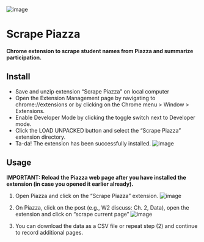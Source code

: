 ![image](https://user-images.githubusercontent.com/6393772/134575691-2230c787-4abb-4138-8f85-f0b02cc244fe.png)
# Scrape Piazza
__Chrome extension to scrape student names from Piazza and summarize participation.__

## Install

- Save and unzip extension “Scrape Piazza” on local computer
- Open the Extension Management page by navigating to chrome://extensions or by clicking on the Chrome menu > Window > Extensions.
- Enable Developer Mode by clicking the toggle switch next to Developer mode.
- Click the LOAD UNPACKED button and select the “Scrape Piazza” extension directory.
- Ta-da! The extension has been successfully installed.
![image](https://user-images.githubusercontent.com/6393772/134575730-b3e40ef7-458b-4f76-bbf8-2b9516277a69.png)



## Usage

**IMPORTANT: Reload the Piazza web page after you have installed the extension (in case you opened it earlier already).**

1. Open Piazza and click on the “Scrape Piazza” extension.
![image](https://user-images.githubusercontent.com/6393772/134575769-21700446-0d36-42dc-a617-a62f5293125b.png)

2. On Piazza, click on the post (e.g., W2 discuss: Ch. 2, Data), open the extension and click on  “scrape current page”
![image](https://user-images.githubusercontent.com/6393772/134575793-8554e695-fe9a-41e0-b09a-45f9204085e6.png)

3. You can download the data as a CSV file or repeat step (2) and continue to record additional pages.

